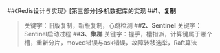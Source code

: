 ##《Redis设计与实现》[第三部分]多机数据库的实现
##**1、复制**
> 关键字：旧版复制，新版复制，心跳检测
##**2、Sentinel**
> 关键字：Sentinel启动过程
##**3、集群**
> 关键字：握手，槽指派，计算键属于哪个槽，重新分片，moved错误与ask错误，故障转移选举，Raft算法